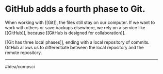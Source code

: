 # GitHub adds a fourth phase to Git.
When working with [[Git]], the files still stay on our computer. If we want to work with others or save backups elsewhere, we rely on a service like [[GitHub]], because [[GitHub is designed for collaboration]]. 

[[Git has three local phases]], ending with a local repository of commits. GitHub allows us to differentiate between the local repository and the remote repository. 

---
#idea/compsci 